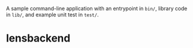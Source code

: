 A sample command-line application with an entrypoint in `bin/`, library code
in `lib/`, and example unit test in `test/`.
# lensbackend
